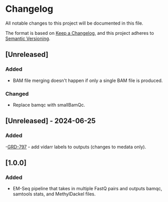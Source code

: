 # Changelog

All notable changes to this project will be documented in this file.

The format is based on [Keep a Changelog](https://keepachangelog.com/en/1.0.0/),
and this project adheres to [Semantic Versioning](https://semver.org/spec/v2.0.0.html).

## [Unreleased]
### Added
- BAM file merging doesn't happen if only a single BAM file is produced.

### Changed
- Replace bamqc with smallBamQc.

## [Unreleased] - 2024-06-25
### Added
-[GRD-797](https://jira.oicr.on.ca/browse/GRD-797) - add vidarr labels to outputs (changes to medata only).

## [1.0.0]
### Added
- EM-Seq pipeline that takes in multiple FastQ pairs and outputs bamqc, samtools stats, and MethylDackel files.
